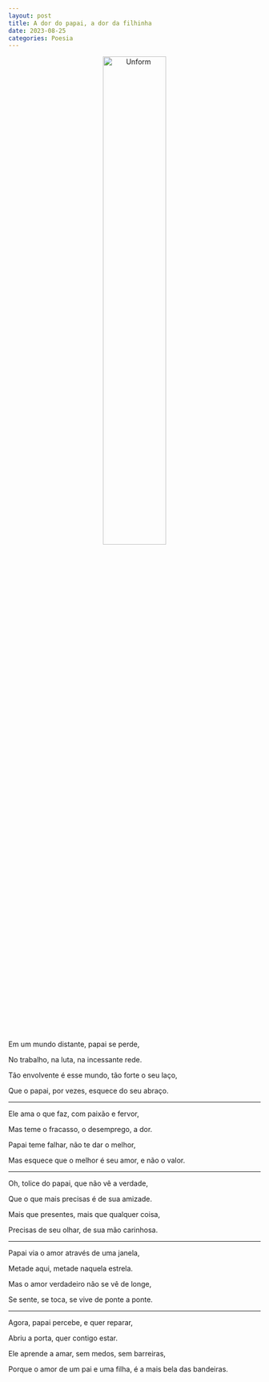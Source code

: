 ```yaml
---
layout: post
title: A dor do papai, a dor da filhinha
date: 2023-08-25
categories: Poesia
---
```


<p align="center">
<img src="{{ site.baseurl }}/images/2023-08-25-A-dor-do-papai--a-dor-da-filhinha.png" height="50%" width="50%" alt="Unform" />
</p>

Em um mundo distante, papai se perde,

No trabalho, na luta, na incessante rede.

Tão envolvente é esse mundo, tão forte o seu laço,

Que o papai, por vezes, esquece do seu abraço.

---

Ele ama o que faz, com paixão e fervor,

Mas teme o fracasso, o desemprego, a dor.

Papai teme falhar, não te dar o melhor,

Mas esquece que o melhor é seu amor, e não o valor.

---

Oh, tolice do papai, que não vê a verdade,

Que o que mais precisas é de sua amizade.

Mais que presentes, mais que qualquer coisa,

Precisas de seu olhar, de sua mão carinhosa.

---

Papai via o amor através de uma janela,

Metade aqui, metade naquela estrela.

Mas o amor verdadeiro não se vê de longe,

Se sente, se toca, se vive de ponte a ponte.

---

Agora, papai percebe, e quer reparar,

Abriu a porta, quer contigo estar.

Ele aprende a amar, sem medos, sem barreiras,

Porque o amor de um pai e uma filha, é a mais bela das bandeiras.